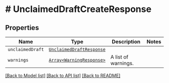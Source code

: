 # # UnclaimedDraftCreateResponse



## Properties

Name | Type | Description | Notes
------------ | ------------- | ------------- | -------------
| `unclaimedDraft` | [```UnclaimedDraftResponse```](UnclaimedDraftResponse.md) |    |  |
| `warnings` | [```Array<WarningResponse>```](WarningResponse.md) |  A list of warnings.  |  |

[[Back to Model list]](../../README.md#models) [[Back to API list]](../../README.md#endpoints) [[Back to README]](../../README.md)
